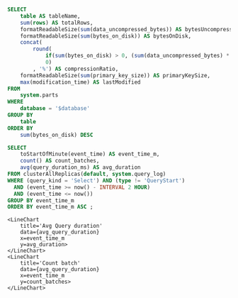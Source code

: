 
```sql tables
SELECT
    table AS tableName,
    sum(rows) AS totalRows,
    formatReadableSize(sum(data_uncompressed_bytes)) AS bytesUncompressed,
    formatReadableSize(sum(bytes_on_disk)) AS bytesOnDisk,
    concat(
        round(
            if(sum(bytes_on_disk) > 0, (sum(data_uncompressed_bytes) * 100 / sum(bytes_on_disk)) - 100, 0), 
            0)
        , '%') AS compressionRatio,
    formatReadableSize(sum(primary_key_size)) AS primaryKeySize,
    max(modification_time) AS lastModified
FROM
    system.parts
WHERE
    database = '$database'
GROUP BY
    table
ORDER BY
    sum(bytes_on_disk) DESC    
```


<DataTable title="Tables" value={tables} searchValue="tableName">
</DataTable>

```sql avg_query_duration
SELECT
    toStartOfMinute(event_time) AS event_time_m,
    count() AS count_batches,
    avg(query_duration_ms) AS avg_duration
FROM clusterAllReplicas(default, system.query_log)
WHERE (query_kind = 'Select') AND (type != 'QueryStart')
  AND (event_time >= now() - INTERVAL 2 HOUR) 
  AND (event_time <= now())
GROUP BY event_time_m
ORDER BY event_time_m ASC ;
```


    <LineChart
        title='Avg Query duration'
        data={avg_query_duration}
        x=event_time_m
        y=avg_duration>
    </LineChart>
    <LineChart
        title='Count batch'
        data={avg_query_duration}
        x=event_time_m
        y=count_batches>
    </LineChart>

